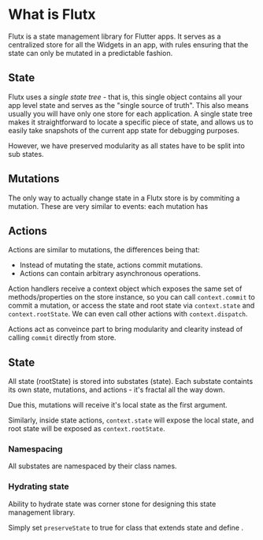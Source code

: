 # What is Flutx

Flutx is a state management library for Flutter apps. It serves as a centralized store for all the Widgets in an app, with rules ensuring that the state can only be mutated in a predictable fashion.

## State

Flutx uses a _single state tree_ - that is, this single object contains all your app level state and serves as the "single source of truth". This also means usually you will have only one store for each application. A single state tree makes it straightforward to locate a specific piece of state, and allows us to easily take snapshots of the current app state for debugging purposes.

However, we have preserved modularity as all states have to be split into sub states.

## Mutations

The only way to actually change state in a Flutx store is by commiting a mutation. These are very similar to events: each mutation has

## Actions

Actions are similar to mutations, the differences being that:

- Instead of mutating the state, actions commit mutations.
- Actions can contain arbitrary asynchronous operations.

Action handlers receive a context object which exposes the same set of methods/properties on the store instance, so you can call `context.commit` to commit a mutation, or access the state and root state via `context.state` and `context.rootState`. We can even call other actions with `context.dispatch`.

Actions act as conveince part to bring modularity and clearity instead of calling `commit` directly from store.

## State

All state (rootState) is stored into substates (state). Each substate containts its own state, mutations, and actions - it's fractal all the way down.

Due this, mutations will receive it's local state as the first argument.

Similarly, inside state actions, `context.state` will expose the local state, and root state will be exposed as `context.rootState`.

### Namespacing

All substates are namespaced by their class names.

### Hydrating state

Ability to hydrate state was corner stone for designing this state management library.

Simply set `preserveState` to true for class that extends state and define .
